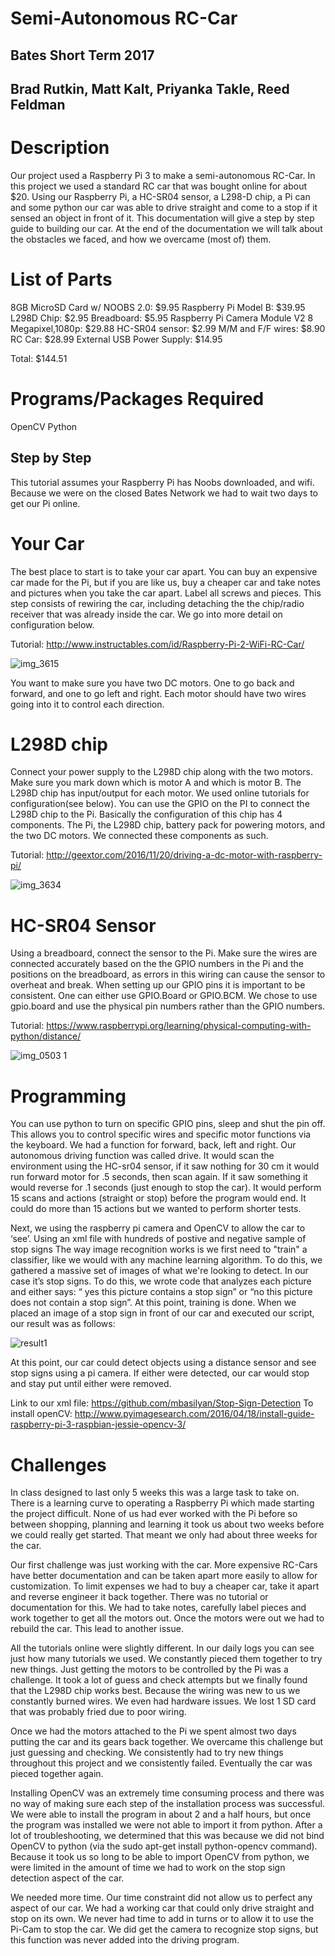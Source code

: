 # Semi-Autonomous RC-Car
## Bates Short Term 2017 
## Brad Rutkin, Matt Kalt, Priyanka Takle, Reed Feldman 
 
# Description 
Our project used a Raspberry Pi 3 to make a semi-autonomous RC-Car. In this project we used a standard RC car that was bought online for about $20. Using our Raspberry Pi, a HC-SR04 sensor, a L298-D chip, a Pi can and some python our car was able to drive straight and come to a stop if it sensed an object in front of it. This documentation will give a step by step guide to building our car. At the end of the documentation we will talk about the obstacles we faced, and how we overcame (most of) them.  
 
# List of Parts 
 
8GB MicroSD Card w/ NOOBS 2.0: $9.95
Raspberry Pi Model B: $39.95
L298D Chip: $2.95
Breadboard: $5.95
Raspberry Pi Camera Module V2 8 Megapixel,1080p: $29.88
HC-SR04 sensor: $2.99
M/M and F/F wires: $8.90
RC Car: $28.99
External USB Power Supply:  $14.95
 
Total: $144.51
 
# Programs/Packages Required 
 
OpenCV
Python 
 
## Step by Step
This tutorial assumes your Raspberry Pi has Noobs downloaded, and wifi. Because we were on the closed Bates Network we had to wait two days to get our Pi online. 
 
# Your Car
The best place to start is to take your car apart. You can buy an expensive car made for the Pi, but if you are like us, buy a cheaper car and take notes and pictures when you take the car apart. Label all screws and pieces.  This step consists of rewiring the car, including detaching the the chip/radio receiver that was already inside the car.   We go into more detail on configuration below.  
 
Tutorial: http://www.instructables.com/id/Raspberry-Pi-2-WiFi-RC-Car/
 
 
![img_3615](https://cloud.githubusercontent.com/assets/18706242/26501842/b9f05d38-4208-11e7-93b8-b7718303dac1.jpg)
 
You want to make sure you have two DC motors. One to go back and forward, and one to go left and right. Each motor should have two wires going into it to control each direction.
 
 
# L298D chip
Connect your power supply to the L298D chip along with the two motors. Make sure you mark down which is motor A and which is motor B.  The L298D chip has input/output for each motor.  We used online tutorials for configuration(see below).  You can use the GPIO on the PI to connect the L298D chip to the Pi.  Basically the configuration of this chip has 4 components.  The Pi, the L298D chip, battery pack for powering motors, and the two DC motors.  We connected these components as such.  
 
Tutorial: http://geextor.com/2016/11/20/driving-a-dc-motor-with-raspberry-pi/
 
![img_3634](https://cloud.githubusercontent.com/assets/18706242/26502098/7bbee510-4209-11e7-992c-b0be6dd04dd8.jpg)

 
# HC-SR04 Sensor
Using a breadboard, connect the sensor to the Pi. Make sure the wires are connected accurately based on the the GPIO numbers in the Pi and the positions on the breadboard, as errors in this wiring can cause the sensor to overheat and break.   When setting up our GPIO pins it is important to be consistent.  One can either use GPIO.Board or GPIO.BCM.  We chose to use gpio.board and use the physical pin numbers rather than the GPIO numbers.  
 
Tutorial: https://www.raspberrypi.org/learning/physical-computing-with-python/distance/
 
![img_0503 1](https://cloud.githubusercontent.com/assets/18706242/26502210/e6b46e12-4209-11e7-94ae-0512b7fa37a8.jpg)

 
# Programming
 
You can use python to turn on specific GPIO pins, sleep and shut the pin off. This allows you to control specific wires and specific motor functions via the keyboard. We had a function for forward, back,  left and right. Our autonomous driving function was called drive. It would scan the environment using the HC-sr04 sensor, if it saw nothing for 30 cm it would run forward motor for .5 seconds, then scan again. If it saw something it would reverse for .1 seconds (just enough to stop the car). It would perform 15 scans and actions (straight or stop) before the program would end. It could do more than 15 actions but we wanted to perform shorter tests. 
 
Next, we using the raspberry pi camera and OpenCV to allow the car to ‘see’.  Using an xml file with hundreds of postive and negative sample of stop signs  The way image recognition works is we first need to "train" a classifier, like we would with any machine learning algorithm. To do this, we gathered a  massive set of images of what we're looking to detect.   In our case it’s stop signs.  To do this, we wrote code that analyzes each picture and either says: “ yes this picture contains a stop sign” or “no this picture does not contain a stop sign”.  At this point, training is done.  When we placed an image of a stop sign in front of our car and executed our script, our result was as follows:
 
![result1](https://cloud.githubusercontent.com/assets/18706242/26502148/a1110d02-4209-11e7-93ac-17512ce232b6.jpg)
 
At this point, our car could detect objects using a distance sensor and see stop signs using a pi camera.  If either were detected, our car would stop and stay put until either were removed.  
 
Link to our xml file: https://github.com/mbasilyan/Stop-Sign-Detection
To install openCV: http://www.pyimagesearch.com/2016/04/18/install-guide-raspberry-pi-3-raspbian-jessie-opencv-3/
 
# Challenges
In class designed to last only 5 weeks this was a large task to take on. There is a learning curve to operating a Raspberry Pi which made starting the project difficult. None of us had ever worked with the Pi before so between shopping, planning and learning it took us about two weeks before we could really get started. That meant we only had about three weeks for the car.
 
Our first challenge was just working with the car. More expensive RC-Cars have better documentation and can be taken apart more easily to allow for customization. To limit expenses we had to buy a cheaper car, take it apart and reverse engineer it back together. There was no tutorial or documentation for this. We had to take notes, carefully label pieces and work together to get all the motors out. Once the motors were out we had to rebuild the car. This lead to another issue.
 
All the tutorials online were slightly different. In our daily logs you can see just how many tutorials we used. We constantly pieced them together to try new things. Just getting the motors to be controlled by the Pi was a challenge. It took a lot of guess and check attempts but we finally found that the L298D chip works best. Because the wiring was new to us we constantly burned wires. We even had hardware issues. We lost 1 SD card that was probably fried due to poor wiring.
 
Once we had the motors attached to the Pi we spent almost two days putting the car and its gears back together. We overcame this challenge but just guessing and checking. We consistently had to try new things throughout this project and we consistently failed. Eventually the car was pieced together again. 
 
Installing OpenCV was an extremely time consuming process and there was no way of making sure each step of the installation process was successful. We were able to install the program in about 2 and a half hours, but once the program was installed we were not able to import it from python. After a lot of troubleshooting, we determined that this was because we did not bind OpenCV to python (via the sudo apt-get install python-opencv command). Because it took us so long to be able to import OpenCV from python, we were limited in the amount of time we had to work on the stop sign detection aspect of the car. 
 
We needed more time. Our time constraint did not allow us to perfect any aspect of our car. We had a working car that could only drive straight and stop on its own. We never had time to add in turns or to allow it to use the Pi-Cam to stop the car. We did get the camera to recognize stop signs, but this function was never added into the driving program. 
